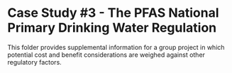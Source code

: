# Case Study #3 - The PFAS National Primary Drinking Water Regulation
This folder provides supplemental information for a group project in which potential cost and benefit considerations are weighed against other regulatory factors. 
